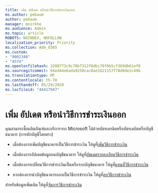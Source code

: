 ```yaml
---
title: เพิ่ม อัปเดต หรือนําวิธีการชําระเงินออก
ms.author: pebaum
author: pebaum
manager: mnirkhe
ms.audience: Admin
ms.topic: article
ROBOTS: NOINDEX, NOFOLLOW
localization_priority: Priority
ms.collection: Adm_O365
ms.custom:
- "9002348"
- "4574"
ms.openlocfilehash: 3208773c9c78b7312f0dbc70f6b5cf369db61ef0
ms.sourcegitcommit: 64ed44e6ada9250cac8ae1621157f78d0de2c49b
ms.translationtype: MT
ms.contentlocale: th-TH
ms.lasthandoff: 05/29/2020
ms.locfileid: "44417947"
---
```

# <a name="add-update-or-remove-payment-method"></a>เพิ่ม อัปเดต หรือนําวิธีการชําระเงินออก

คุณสามารถซื้อผลิตภัณฑ์และบริการจาก Microsoft ได้ด้วยบัตรเครดิตหรือบัตรเดบิตหรือบัญชีธนาคาร (การหักบัญชีโดยตรง)

- เมื่อต้องการเพิ่มบัญชีธนาคารเป็นวิธีการชําระเงิน ให้ดูที่[เพิ่มวิธีการชําระเงิน](https://docs.microsoft.com/microsoft-365/commerce/billing-and-payments/manage-payment-methods#add-a-payment-method)

- เมื่อต้องการอัปเดตข้อมูลบนบัญชีธนาคาร ให้ดูที่[อัพเดตรายละเอียดวิธีการชําระเงิน](https://docs.microsoft.com/microsoft-365/commerce/billing-and-payments/manage-payment-methods#update-payment-method-details)

- เมื่อต้องการเปลี่ยนวิธีการชําระเงินเป็นหรือจากบัญชีธนาคาร ให้ดูที่[แทนที่วิธีการชําระเงิน](https://docs.microsoft.com/microsoft-365/commerce/billing-and-payments/manage-payment-methods#replace-a-payment-method)

- หากต้องการนําบัญชีธนาคารออกเป็นวิธีการชําระเงิน ให้ดูที่[ลบวิธีการชําระเงิน](https://docs.microsoft.com/microsoft-365/commerce/billing-and-payments/manage-payment-methods#delete-a-payment-method)

สําหรับข้อมูลเพิ่มเติม ให้ดูที่[จัดการวิธีการชําระเงิน](https://docs.microsoft.com/microsoft-365/commerce/billing-and-payments/manage-payment-methods)
